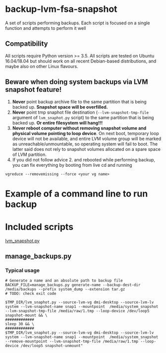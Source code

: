 # backup-lvm-fsa-snapshot
A set of scripts performing backups. Each script is focused on a single function and attempts to perform it well


## Compatibility
All scripts require Python version >= 3.5. All scripts are tested on Ubuntu 16.04/18.04 but should work on 
all recent Debian-based distributions, and maybe also on other Linux flavours.


## Beware when doing system backups via LVM snapshot feature!
1. **Never** point backup archive file to the same partition that is being 
backed up. **Snapshot space will be overfilled.**
1. **Never** point tmp snaphot file destination (`--lvm-snapshot-tmp-file` argument of `lvm_snaphot.py` script) 
to the same partition that is being backed up. **Or entire filesystem will hang!!!**
1. **Never reboot computer without removing snapshot volume and physical volume 
pointing to loop device**. On next boot,
temporary loop device will not be available, and entire LVM volume group will
be marked as unreachable/unmountable, so operating system will fail
to boot. The latter said does not rely to snapshot volumes allocated on a spare
space of LVM partition.
1. If you did not follow advice 2. and rebooted while performing backup, 
you can fix everything by booting from live cd and running 
```
vgreduce --removemissing --force <your vg name>
```

# Example of a command line to run backup

# Included scripts
[lvm_snapshot.py](https://github.com/Dmitriusan/backup-lvm-fsa-snapshot/blob/master/docs/lvm_snapshot.py)

## manage_backups.py
### Typical usage

```
# Generate a name and an absolute path to backup file
BACKUP_FILE=manage_backups.py generate-name --backup-dest-dir /media/backups --prefix system_dump --extension tar.gz
# TODO: check exit code 

```



```
$TMP_DIR/lvm_snaphot.py --source-lvm-vg dmi-desktop --source-lvm-lv system --lvm-snapshot-name snap1 --mountpoint  /media/system_snapshot --lvm-snapshot-tmp-file /media/raw/1.tmp --loop-device /dev/loop5  snapshot-mount && \
#############
sleep 30 && \
#############
$TMP_DIR/lvm_snaphot.py --source-lvm-vg dmi-desktop --source-lvm-lv system --lvm-snapshot-name snap1 --mountpoint  /media/system_snapshot --remove-mountpoint --lvm-snapshot-tmp-file /media/raw/1.tmp --loop-device /dev/loop5 snapshot-unmount"
```